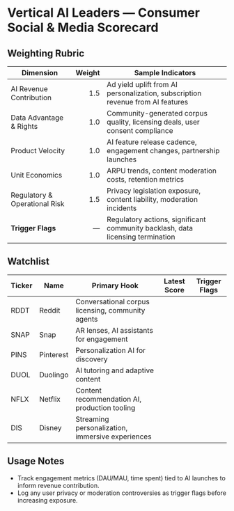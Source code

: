 # Vertical AI Leaders — Consumer Social & Media Scorecard

## Weighting Rubric
| Dimension | Weight | Sample Indicators |
|-----------|-------:|-------------------|
| AI Revenue Contribution | 1.5 | Ad yield uplift from AI personalization, subscription revenue from AI features |
| Data Advantage & Rights | 1.0 | Community-generated corpus quality, licensing deals, user consent compliance |
| Product Velocity | 1.0 | AI feature release cadence, engagement changes, partnership launches |
| Unit Economics | 1.0 | ARPU trends, content moderation costs, retention metrics |
| Regulatory & Operational Risk | 1.5 | Privacy legislation exposure, content liability, moderation incidents |
| **Trigger Flags** | — | Regulatory actions, significant community backlash, data licensing termination |

## Watchlist
| Ticker | Name | Primary Hook | Latest Score | Trigger Flags |
|--------|------|--------------|--------------|---------------|
| RDDT | Reddit | Conversational corpus licensing, community agents | | |
| SNAP | Snap | AR lenses, AI assistants for engagement | | |
| PINS | Pinterest | Personalization AI for discovery | | |
| DUOL | Duolingo | AI tutoring and adaptive content | | |
| NFLX | Netflix | Content recommendation AI, production tooling | | |
| DIS | Disney | Streaming personalization, immersive experiences | | |

## Usage Notes
- Track engagement metrics (DAU/MAU, time spent) tied to AI launches to inform revenue contribution.
- Log any user privacy or moderation controversies as trigger flags before increasing exposure.
